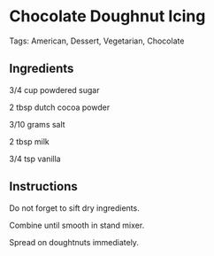 # Chocolate Doughnut Icing

Tags: American, Dessert, Vegetarian, Chocolate



## Ingredients

3/4 cup powdered sugar

2 tbsp dutch cocoa powder

3/10 grams salt

2 tbsp milk

3/4 tsp vanilla



## Instructions

Do not forget to sift dry ingredients.

Combine until smooth in stand mixer.

Spread on doughtnuts immediately.

